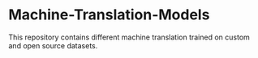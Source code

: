 # Machine-Translation-Models
This repository contains different machine translation trained on custom and open source datasets.
